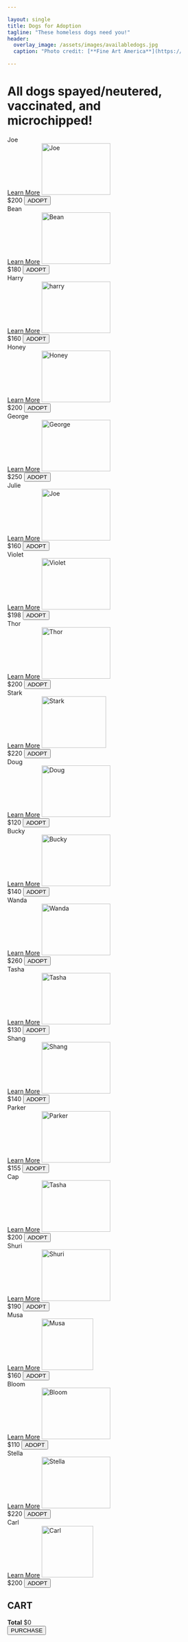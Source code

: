 ```yaml
---

layout: single
title: Dogs for Adoption
tagline: "These homeless dogs need you!"
header:
  overlay_image: /assets/images/availabledogs.jpg
  caption: "Photo credit: [**Fine Art America**](https://fineartamerica.com/featured/various-dogs-horizontal-web-banner-susan-schmitz.html)"

---
```

<html>
<head>
<meta name="viewport" content="width=device-width, initial-scale=1">
<style>
* {
  box-sizing: border-box;
}

.row {
  display: flex;
}

.column {
  flex: 1;
  padding: 5px;
}

.card {
  box-shadow: 0 4px 8px 0 rgba(0, 0, 0, 0.2);
  max-width: 200px;
  margin: auto;
  text-align: center;
  font-family: arial;
  justify-content: center;
  align-items: center;
}

.price {
  color: grey;
  font-size: 22px;
}

.card button {
  border: none;
  outline: 0;
  padding: 12px;
  color: white;
  background-color: #006400;
  text-align: center;
  cursor: pointer;
  width: 80%;
  font-size: 18px;
}

.card button:hover {
  opacity: 0.7;
}
</style>
</head>
<body>

<h1>All dogs spayed/neutered, vaccinated, and microchipped!</h1>

<div class="row">
  <div class="column">
    <div class="card">
      <section class="container content-section">
        <div class="shop-items">
          <div class="shop-item">
            <span class="shop-item-title">Joe</span>
          </div>
          <a href="https://haeryny.github.io/teamteam/doginfo/" class="card button">Learn More</a>
          <img class="shop-item-image" src="https://do31x39459kz9.cloudfront.net/storage/image/cc7c5dd6a09649e3bf5c6bca96b21daa-1670625496-1670625511-jpg/1024-0-" alt="Joe" width="160" height="120">
          <div class="shop-item-details">
            <span class="shop-item-price">$200</span>
            <button class="btn btn-primary shop-item-button" type="button">ADOPT</button>
          </div>
        </div>
      </section>
    </div>
  </div>
  
  <div class="column">
    <div class="card">
      <section class="container content-section">
        <div class="shop-items">
          <div class="shop-item">
            <span class="shop-item-title">Bean</span>
          </div>
          <a href="https://haeryny.github.io/teamteam/doginfo/" class="card button">Learn More</a>
          <img class="shop-item-image" src="https://do31x39459kz9.cloudfront.net/storage/image/672cb9b41e7548f68316d4a328c772d2-1673989499-1673989524-jpg/1024-0-" alt="Bean" width="160" height="120">
          <div class="shop-item-details">
            <span class="shop-item-price">$180</span>
            <button class="btn btn-primary shop-item-button" type="button">ADOPT</button>
          </div>
        </div>
      </section>
    </div>
  </div>

  <div class="column">
    <div class="card">
      <section class="container content-section">
        <div class="shop-items">
          <div class="shop-item">
            <span class="shop-item-title">Harry</span>
          </div>
          <a href="https://haeryny.github.io/teamteam/doginfo/" class="card button">Learn More</a>
          <img class="shop-item-image" src="https://do31x39459kz9.cloudfront.net/storage/image/9f57a9ccb04d489c8e0faeb7a6aaecc1-1671755085-1671755107-jpg/1024-0-" alt="harry" width="160" height="120">
          <div class="shop-item-details">
            <span class="shop-item-price">$160</span>
            <button class="btn btn-primary shop-item-button" type="button">ADOPT</button>
          </div>
        </div>
      </section>
    </div>
  </div>
</div>

<div class="row">
  <div class="column">
    <div class="card">
      <section class="container content-section">
        <div class="shop-items">
          <div class="shop-item">
            <span class="shop-item-title">Honey</span>
          </div>
          <a href="https://haeryny.github.io/teamteam/doginfo/" class="card button">Learn More</a>
          <img class="shop-item-image" src="https://do31x39459kz9.cloudfront.net/storage/image/7a0fd8c5107f469a8b6e3ec6db1bc48a-1671827148-1671827194-jpg/1024-0-" alt="Honey" width="160" height="120">
          <div class="shop-item-details">
            <span class="shop-item-price">$200</span>
            <button class="btn btn-primary shop-item-button" type="button">ADOPT</button>
          </div>
        </div>
      </section>
    </div>
  </div>
  
  <div class="column">
    <div class="card">
      <section class="container content-section">
        <div class="shop-items">
          <div class="shop-item">
            <span class="shop-item-title">George</span>
          </div>
          <a href="https://haeryny.github.io/teamteam/doginfo/" class="card button">Learn More</a>
          <img class="shop-item-image" src="https://do31x39459kz9.cloudfront.net/storage/image/3b17d9a97b4e41ff984e54467d122820-1670895829-1670895970-jpg/1024-0-" alt="George" width="160" height="120">
          <div class="shop-item-details">
            <span class="shop-item-price">$250</span>
            <button class="btn btn-primary shop-item-button" type="button">ADOPT</button>
          </div>
        </div>
      </section>
    </div>
  </div>

  <div class="column">
    <div class="card">
      <section class="container content-section">
        <div class="shop-items">
          <div class="shop-item">
            <span class="shop-item-title">Julie</span>
          </div>
          <a href="https://haeryny.github.io/teamteam/doginfo/" class="card button">Learn More</a>
          <img class="shop-item-image" src="https://do31x39459kz9.cloudfront.net/storage/image/574b155c13f5453093faa9a9bbe6cc09-1672428396-1672428453-jpg/1024-0-" alt="Joe" width="160" height="120">
          <div class="shop-item-details">
            <span class="shop-item-price">$160</span>
            <button class="btn btn-primary shop-item-button" type="button">ADOPT</button>
          </div>
        </div>
      </section>
    </div>
  </div>
</div>

<div class="row">
  <div class="column">
    <div class="card">
      <section class="container content-section">
        <div class="shop-items">
          <div class="shop-item">
            <span class="shop-item-title">Violet</span>
          </div>
          <a href="https://haeryny.github.io/teamteam/doginfo/" class="card button">Learn More</a>
          <img class="shop-item-image" src="https://do31x39459kz9.cloudfront.net/storage/image/286ffc0f2e2f4227b804656084a2eb1c-1675561494-1675561497-jpeg/1024-0-" alt="Violet" width="160" height="120">
          <div class="shop-item-details">
            <span class="shop-item-price">$198</span>
            <button class="btn btn-primary shop-item-button" type="button">ADOPT</button>
          </div>
        </div>
      </section>
    </div>
  </div>
  
  <div class="column">
    <div class="card">
      <section class="container content-section">
        <div class="shop-items">
          <div class="shop-item">
            <span class="shop-item-title">Thor</span>
          </div>
          <a href="https://haeryny.github.io/teamteam/doginfo/" class="card button">Learn More</a>
          <img class="shop-item-image" src="https://do31x39459kz9.cloudfront.net/storage/image/1e445a3de6a44e9ca42ff1f36da4a9b0-1674933023-1674933059-jpeg/1024-0-" alt="Thor" width="160" height="120">
          <div class="shop-item-details">
            <span class="shop-item-price">$200</span>
            <button class="btn btn-primary shop-item-button" type="button">ADOPT</button>
          </div>
        </div>
      </section>
    </div>
  </div>

  <div class="column">
    <div class="card">
      <section class="container content-section">
        <div class="shop-items">
          <div class="shop-item">
            <span class="shop-item-title">Stark</span>
          </div>
          <a href="https://haeryny.github.io/teamteam/doginfo/" class="card button">Learn More</a>
          <img class="shop-item-image" src="https://do31x39459kz9.cloudfront.net/storage/image/7921672da5a745d497b014d1e25802eb-1673041880-1676231549-jpeg/1024-0-" alt="Stark" width="150" height="120">
          <div class="shop-item-details">
            <span class="shop-item-price">$220</span>
            <button class="btn btn-primary shop-item-button" type="button">ADOPT</button>
          </div>
        </div>
      </section>
    </div>
  </div>
</div>

<div class="row">
  <div class="column">
    <div class="card">
      <section class="container content-section">
        <div class="shop-items">
          <div class="shop-item">
            <span class="shop-item-title">Doug</span>
          </div>
          <a href="https://haeryny.github.io/teamteam/doginfo/" class="card button">Learn More</a>
          <img class="shop-item-image" src="https://do31x39459kz9.cloudfront.net/storage/image/16890ba2d55b4d2b99b4c1149f8425c5-1675099945-1675099968-jpg/1024-0-" alt="Doug" width="160" height="120">
          <div class="shop-item-details">
            <span class="shop-item-price">$120</span>
            <button class="btn btn-primary shop-item-button" type="button">ADOPT</button>
          </div>
        </div>
      </section>
    </div>
  </div>
  
  <div class="column">
    <div class="card">
      <section class="container content-section">
        <div class="shop-items">
          <div class="shop-item">
            <span class="shop-item-title">Bucky</span>
          </div>
          <a href="https://haeryny.github.io/teamteam/doginfo/" class="card button">Learn More</a>
          <img class="shop-item-image" src="https://do31x39459kz9.cloudfront.net/storage/image/da1af9aca3db4c76b250193cafbe6874-1675374061-1675374069-jpg/1024-0-" alt="Bucky" width="160" height="120">
          <div class="shop-item-details">
            <span class="shop-item-price">$140</span>
            <button class="btn btn-primary shop-item-button" type="button">ADOPT</button>
          </div>
        </div>
      </section>
    </div>
  </div>

  <div class="column">
    <div class="card">
      <section class="container content-section">
        <div class="shop-items">
          <div class="shop-item">
            <span class="shop-item-title">Wanda</span>
          </div>
          <a href="https://haeryny.github.io/teamteam/doginfo/" class="card button">Learn More</a>
          <img class="shop-item-image" src="https://do31x39459kz9.cloudfront.net/storage/image/3153afbaf9ed464ab7ab05de8cc68245-1660424834-1661448994-jpg/1024-0-" alt="Wanda" width="160" height="120">
          <div class="shop-item-details">
            <span class="shop-item-price">$260</span>
            <button class="btn btn-primary shop-item-button" type="button">ADOPT</button>
          </div>
        </div>
      </section>
    </div>
  </div>
</div>

<div class="row">
  <div class="column">
    <div class="card">
      <section class="container content-section">
        <div class="shop-items">
          <div class="shop-item">
            <span class="shop-item-title">Tasha</span>
          </div>
          <a href="https://haeryny.github.io/teamteam/doginfo/" class="card button">Learn More</a>
          <img class="shop-item-image" src="https://do31x39459kz9.cloudfront.net/storage/image/0c5b23a621874bbcbb4af72e870f2396-1662938148-1662938165-jpg/1024-0-" alt="Tasha" width="160" height="120">
          <div class="shop-item-details">
            <span class="shop-item-price">$130</span>
            <button class="btn btn-primary shop-item-button" type="button">ADOPT</button>
          </div>
        </div>
      </section>
    </div>
  </div>
  
  <div class="column">
    <div class="card">
      <section class="container content-section">
        <div class="shop-items">
          <div class="shop-item">
            <span class="shop-item-title">Shang</span>
          </div>
          <a href="https://haeryny.github.io/teamteam/doginfo/" class="card button">Learn More</a>
          <img class="shop-item-image" src="https://do31x39459kz9.cloudfront.net/storage/image/d9681fb1d6ec4e718a58a6dd40e4b333-1675210646-1675558115-jpg/1024-0-" alt="Shang" width="160" height="120">
          <div class="shop-item-details">
            <span class="shop-item-price">$140</span>
            <button class="btn btn-primary shop-item-button" type="button">ADOPT</button>
          </div>
        </div>
      </section>
    </div>
  </div>

  <div class="column">
    <div class="card">
      <section class="container content-section">
        <div class="shop-items">
          <div class="shop-item">
            <span class="shop-item-title">Parker</span>
          </div>
          <a href="https://haeryny.github.io/teamteam/doginfo/" class="card button">Learn More</a>
          <img class="shop-item-image" src="https://do31x39459kz9.cloudfront.net/storage/image/7046abe642674a07bb4ff5a8f5c44da0-1675283719-1675283745-jpeg/1024-0-" alt="Parker" width="160" height="120">
          <div class="shop-item-details">
            <span class="shop-item-price">$155</span>
            <button class="btn btn-primary shop-item-button" type="button">ADOPT</button>
          </div>
        </div>
      </section>
    </div>
  </div>
</div>

<div class="row">
  <div class="column">
    <div class="card">
      <section class="container content-section">
        <div class="shop-items">
          <div class="shop-item">
            <span class="shop-item-title">Cap</span>
          </div>
          <a href="https://haeryny.github.io/teamteam/doginfo/" class="card button">Learn More</a>
          <img class="shop-item-image" src="https://i0.wp.com/timesofsandiego.com/wp-content/uploads/2022/08/Beagle.jpg?ssl=1" alt="Tasha" width="160" height="120">
          <div class="shop-item-details">
            <span class="shop-item-price">$200</span>
            <button class="btn btn-primary shop-item-button" type="button">ADOPT</button>
          </div>
        </div>
      </section>
    </div>
  </div>
  
  <div class="column">
    <div class="card">
      <section class="container content-section">
        <div class="shop-items">
          <div class="shop-item">
            <span class="shop-item-title">Shuri</span>
          </div>
          <a href="https://haeryny.github.io/teamteam/doginfo/" class="card button">Learn More</a>
          <img class="shop-item-image" src="https://do31x39459kz9.cloudfront.net/storage/image/3236e8ede81d4e44b9bf806a18464230-1666577817-1666577841-jpg/1024-0-" alt="Shuri" width="160" height="120">
          <div class="shop-item-details">
            <span class="shop-item-price">$190</span>
            <button class="btn btn-primary shop-item-button" type="button">ADOPT</button>
          </div>
        </div>
      </section>
    </div>
  </div>

  <div class="column">
    <div class="card">
      <section class="container content-section">
        <div class="shop-items">
          <div class="shop-item">
            <span class="shop-item-title">Musa</span>
          </div>
          <a href="https://haeryny.github.io/teamteam/doginfo/" class="card button">Learn More</a>
          <img class="shop-item-image" src="https://do31x39459kz9.cloudfront.net/storage/image/daddeb64a1374a75821e01893d456306-1671391639-1671391712-jpg/1024-0-" alt="Musa" width="120" height="120">
          <div class="shop-item-details">
            <span class="shop-item-price">$160</span>
            <button class="btn btn-primary shop-item-button" type="button">ADOPT</button>
          </div>
        </div>
      </section>
    </div>
  </div>
</div>

<div class="row">
  <div class="column">
    <div class="card">
      <section class="container content-section">
        <div class="shop-items">
          <div class="shop-item">
            <span class="shop-item-title">Bloom</span>
          </div>
          <a href="https://haeryny.github.io/teamteam/doginfo/" class="card button">Learn More</a>
          <img class="shop-item-image" src="https://www.aspcapetinsurance.com/media/2325/facts-about-maltese-dogs.jpg" alt="Bloom" width="160" height="120">
          <div class="shop-item-details">
            <span class="shop-item-price">$110</span>
            <button class="btn btn-primary shop-item-button" type="button">ADOPT</button>
          </div>
        </div>
      </section>
    </div>
  </div>
  
  <div class="column">
    <div class="card">
      <section class="container content-section">
        <div class="shop-items">
          <div class="shop-item">
            <span class="shop-item-title">Stella</span>
          </div>
          <a href="https://haeryny.github.io/teamteam/doginfo/" class="card button">Learn More</a>
          <img class="shop-item-image" src="https://dl5zpyw5k3jeb.cloudfront.net/organization-photos/38001/4/?bust=1516228994&width=720" alt="Stella" width="160" height="120">
          <div class="shop-item-details">
            <span class="shop-item-price">$220</span>
            <button class="btn btn-primary shop-item-button" type="button">ADOPT</button>
          </div>
        </div>
      </section>
    </div>
  </div>

  <div class="column">
    <div class="card">
      <section class="container content-section">
        <div class="shop-items">
          <div class="shop-item">
            <span class="shop-item-title">Carl</span>
          </div>
          <a href="https://haeryny.github.io/teamteam/doginfo/" class="card button">Learn More</a>
          <img class="shop-item-image" src="https://encrypted-tbn0.gstatic.com/images?q=tbn:ANd9GcS4UBDPpROLyQxohEYID4ZW3_0CUNBzyWg_lINvwUZuWfaCkk-CWXOJLwiZSHvb2YeFpaQ&usqp=CAU" alt="Carl" width="120" height="120">
          <div class="shop-item-details">
            <span class="shop-item-price">$200</span>
            <button class="btn btn-primary shop-item-button" type="button">ADOPT</button>
          </div>
        </div>
      </section>
    </div>
  </div>
</div>

<div class="column">
<section class="container content-section">
  <h2 class="section-header">CART</h2>
  <div class="cart-row">
  </div>
  <div class="cart-items">
  </div>
  <div class="cart-total">
    <strong class="cart-total-title">Total</strong>
    <span class="cart-total-price">$0</span>
  </div>
  <form action="https://haeryny.github.io/teamteam/shoppingcart/">
    <button type="submit">PURCHASE</button>

<script>
if (document.readyState == 'loading') {
    document.addEventListener('DOMContentLoaded', ready)
} else {
    ready()
}
function ready() {
    var removeCartItemButtons = document.getElementsByClassName('btn-danger')
    for (var i = 0; i < removeCartItemButtons.length; i++) {
        var button = removeCartItemButtons[i]
        button.addEventListener('click', removeCartItem)
    }
    var quantityInputs = document.getElementsByClassName('cart-quantity-input')
    for (var i = 0; i < quantityInputs.length; i++) {
        var input = quantityInputs[i]
        input.addEventListener('change', quantityChanged)
    }
    var addToCartButtons = document.getElementsByClassName('shop-item-button')
    for (var i = 0; i < addToCartButtons.length; i++) {
        var button = addToCartButtons[i]
        button.addEventListener('click', addToCartClicked)
    }
    // document.getElementsByClassName('btn-purchase')[0].addEventListener('click', purchaseClicked)
}
// function purchaseClicked() {
//     alert('Thank you for your purchase')
//     var cartItems = document.getElementsByClassName('cart-items')[0]
//     while (cartItems.hasChildNodes()) {
//         cartItems.removeChild(cartItems.firstChild)
//     }
//     updateCartTotal()
// }
function removeCartItem(event) {
    var buttonClicked = event.target
    buttonClicked.parentElement.parentElement.remove()
    updateCartTotal()
}
function quantityChanged(event) {
    var input = event.target
    if (isNaN(input.value) || input.value <= 0) {
        input.value = 1
    }
    updateCartTotal()
}
function addToCartClicked(event) {
    var button = event.target
    var shopItem = button.parentElement.parentElement
    var title = shopItem.getElementsByClassName('shop-item-title')[0].innerText
    var price = shopItem.getElementsByClassName('shop-item-price')[0].innerText
    var imageSrc = shopItem.getElementsByClassName('shop-item-image')[0].src
    addItemToCart(title, price, imageSrc)
    updateCartTotal()
}
function addItemToCart(title, price, imageSrc) {
    var cartRow = document.createElement('div')
    cartRow.classList.add('cart-row')
    var cartItems = document.getElementsByClassName('cart-items')[0]
    var cartItemNames = cartItems.getElementsByClassName('cart-item-title')
    for (var i = 0; i < cartItemNames.length; i++) {
        if (cartItemNames[i].innerText == title) {
            alert('This item is already added to the cart')
            return
        }
    }
    var cartRowContents = `
        <div class="cart-item cart-column">
            <img class="cart-item-image" src="${imageSrc}" width="100" height="100">
            <span class="cart-item-title">${title}</span>
        </div>
        <span class="cart-price cart-column">${price}</span>
        <div class="cart-quantity cart-column">
            <input class="cart-quantity-input" type="number" value="1">
            <button class="btn btn-danger" type="button">REMOVE</button>
        </div>`
    cartRow.innerHTML = cartRowContents
    cartItems.append(cartRow)
    cartRow.getElementsByClassName('btn-danger')[0].addEventListener('click', removeCartItem)
    cartRow.getElementsByClassName('cart-quantity-input')[0].addEventListener('change', quantityChanged)
}
function updateCartTotal() {
    var cartItemContainer = document.getElementsByClassName('cart-items')[0]
    var cartRows = cartItemContainer.getElementsByClassName('cart-row')
    var total = 0
    for (var i = 0; i < cartRows.length; i++) {
        var cartRow = cartRows[i]
        var priceElement = cartRow.getElementsByClassName('cart-price')[0]
        var quantityElement = cartRow.getElementsByClassName('cart-quantity-input')[0]
        var price = parseFloat(priceElement.innerText.replace('$', ''))
        var quantity = quantityElement.value
        total = total + (price * quantity)
    }
    total = Math.round(total * 100) / 100
    document.getElementsByClassName('cart-total-price')[0].innerText = '$' + total
}
</script>